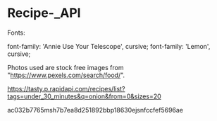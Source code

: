 # Recipe-_API

Fonts: <link href="https://fonts.googleapis.com/css2?family=Annie+Use+Your+Telescope&family=Lemon&display=swap" rel="stylesheet">

font-family: 'Annie Use Your Telescope', cursive;
font-family: 'Lemon', cursive;


Photos used are stock free images from "https://www.pexels.com/search/food/".

https://tasty.p.rapidapi.com/recipes/list?tags=under_30_minutes&q=onion&from=0&sizes=20

ac032b7765msh7b7ea8d251892bbp18630ejsnfccfef5696ae